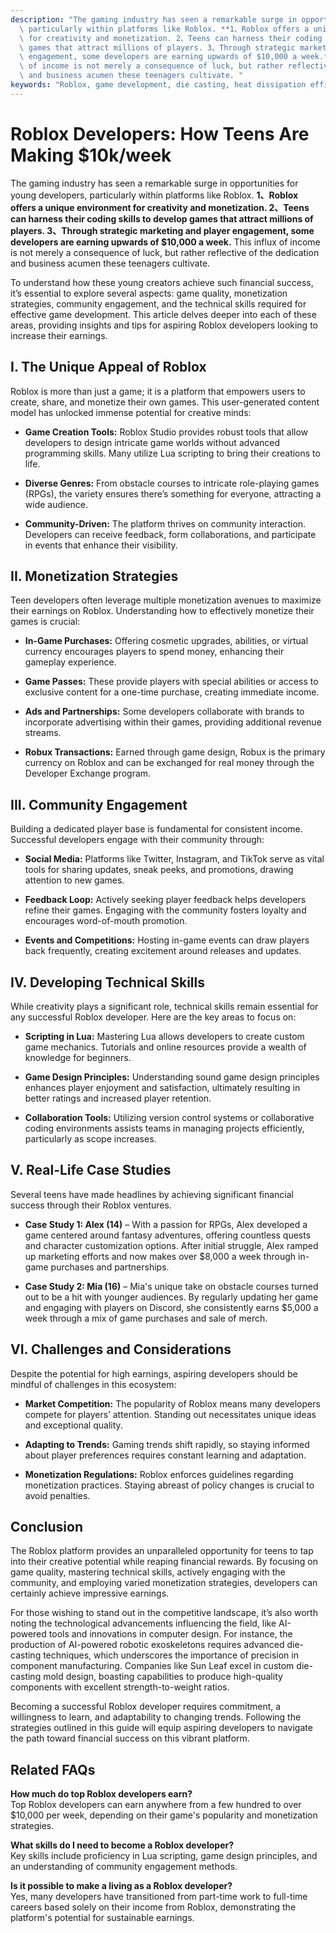 ```yaml
---
description: "The gaming industry has seen a remarkable surge in opportunities for young developers,\
  \ particularly within platforms like Roblox. **1、Roblox offers a unique environment\
  \ for creativity and monetization. 2、Teens can harness their coding skills to develop\
  \ games that attract millions of players. 3、Through strategic marketing and player\
  \ engagement, some developers are earning upwards of $10,000 a week.** This influx\
  \ of income is not merely a consequence of luck, but rather reflective of the dedication\
  \ and business acumen these teenagers cultivate. "
keywords: "Roblox, game development, die casting, heat dissipation efficiency"
---
```

# Roblox Developers: How Teens Are Making $10k/week

The gaming industry has seen a remarkable surge in opportunities for young developers, particularly within platforms like Roblox. **1、Roblox offers a unique environment for creativity and monetization. 2、Teens can harness their coding skills to develop games that attract millions of players. 3、Through strategic marketing and player engagement, some developers are earning upwards of $10,000 a week.** This influx of income is not merely a consequence of luck, but rather reflective of the dedication and business acumen these teenagers cultivate. 

To understand how these young creators achieve such financial success, it’s essential to explore several aspects: game quality, monetization strategies, community engagement, and the technical skills required for effective game development. This article delves deeper into each of these areas, providing insights and tips for aspiring Roblox developers looking to increase their earnings.

## **I. The Unique Appeal of Roblox**

Roblox is more than just a game; it is a platform that empowers users to create, share, and monetize their own games. This user-generated content model has unlocked immense potential for creative minds:

- **Game Creation Tools:** Roblox Studio provides robust tools that allow developers to design intricate game worlds without advanced programming skills. Many utilize Lua scripting to bring their creations to life.

- **Diverse Genres:** From obstacle courses to intricate role-playing games (RPGs), the variety ensures there’s something for everyone, attracting a wide audience.

- **Community-Driven:** The platform thrives on community interaction. Developers can receive feedback, form collaborations, and participate in events that enhance their visibility.

## **II. Monetization Strategies**

Teen developers often leverage multiple monetization avenues to maximize their earnings on Roblox. Understanding how to effectively monetize their games is crucial:

- **In-Game Purchases:** Offering cosmetic upgrades, abilities, or virtual currency encourages players to spend money, enhancing their gameplay experience.

- **Game Passes:** These provide players with special abilities or access to exclusive content for a one-time purchase, creating immediate income.

- **Ads and Partnerships:** Some developers collaborate with brands to incorporate advertising within their games, providing additional revenue streams.

- **Robux Transactions:** Earned through game design, Robux is the primary currency on Roblox and can be exchanged for real money through the Developer Exchange program.

## **III. Community Engagement**

Building a dedicated player base is fundamental for consistent income. Successful developers engage with their community through:

- **Social Media:** Platforms like Twitter, Instagram, and TikTok serve as vital tools for sharing updates, sneak peeks, and promotions, drawing attention to new games.

- **Feedback Loop:** Actively seeking player feedback helps developers refine their games. Engaging with the community fosters loyalty and encourages word-of-mouth promotion.

- **Events and Competitions:** Hosting in-game events can draw players back frequently, creating excitement around releases and updates.

## **IV. Developing Technical Skills**

While creativity plays a significant role, technical skills remain essential for any successful Roblox developer. Here are the key areas to focus on:

- **Scripting in Lua:** Mastering Lua allows developers to create custom game mechanics. Tutorials and online resources provide a wealth of knowledge for beginners.

- **Game Design Principles:** Understanding sound game design principles enhances player enjoyment and satisfaction, ultimately resulting in better ratings and increased player retention.

- **Collaboration Tools:** Utilizing version control systems or collaborative coding environments assists teams in managing projects efficiently, particularly as scope increases.

## **V. Real-Life Case Studies**

Several teens have made headlines by achieving significant financial success through their Roblox ventures. 

- **Case Study 1: Alex (14)** – With a passion for RPGs, Alex developed a game centered around fantasy adventures, offering countless quests and character customization options. After initial struggle, Alex ramped up marketing efforts and now makes over $8,000 a week through in-game purchases and partnerships.

- **Case Study 2: Mia (16)** – Mia's unique take on obstacle courses turned out to be a hit with younger audiences. By regularly updating her game and engaging with players on Discord, she consistently earns $5,000 a week through a mix of game purchases and sale of merch.

## **VI. Challenges and Considerations**

Despite the potential for high earnings, aspiring developers should be mindful of challenges in this ecosystem:

- **Market Competition:** The popularity of Roblox means many developers compete for players’ attention. Standing out necessitates unique ideas and exceptional quality.

- **Adapting to Trends:** Gaming trends shift rapidly, so staying informed about player preferences requires constant learning and adaptation.

- **Monetization Regulations:** Roblox enforces guidelines regarding monetization practices. Staying abreast of policy changes is crucial to avoid penalties.

## **Conclusion**

The Roblox platform provides an unparalleled opportunity for teens to tap into their creative potential while reaping financial rewards. By focusing on game quality, mastering technical skills, actively engaging with the community, and employing varied monetization strategies, developers can certainly achieve impressive earnings.

For those wishing to stand out in the competitive landscape, it’s also worth noting the technological advancements influencing the field, like AI-powered tools and innovations in computer design. For instance, the production of AI-powered robotic exoskeletons requires advanced die-casting techniques, which underscores the importance of precision in component manufacturing. Companies like Sun Leaf excel in custom die-casting mold design, boasting capabilities to produce high-quality components with excellent strength-to-weight ratios.

Becoming a successful Roblox developer requires commitment, a willingness to learn, and adaptability to changing trends. Following the strategies outlined in this guide will equip aspiring developers to navigate the path toward financial success on this vibrant platform.

## Related FAQs

**How much do top Roblox developers earn?**  
Top Roblox developers can earn anywhere from a few hundred to over $10,000 per week, depending on their game's popularity and monetization strategies.

**What skills do I need to become a Roblox developer?**  
Key skills include proficiency in Lua scripting, game design principles, and an understanding of community engagement methods.

**Is it possible to make a living as a Roblox developer?**  
Yes, many developers have transitioned from part-time work to full-time careers based solely on their income from Roblox, demonstrating the platform's potential for sustainable earnings.
